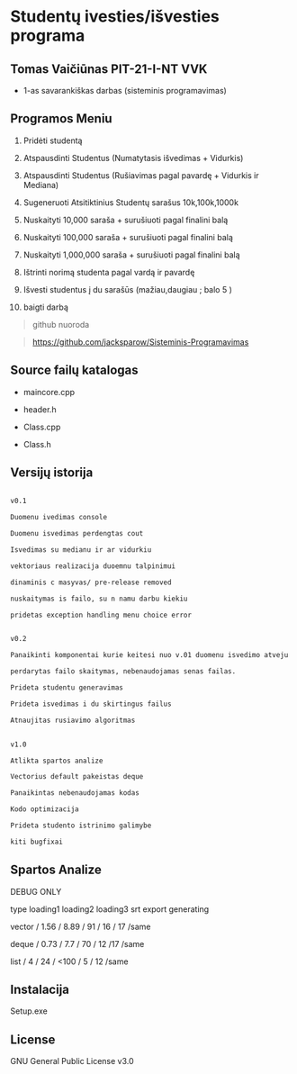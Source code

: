 # Studentų ivesties/išvesties programa

## Tomas Vaičiūnas PIT-21-I-NT VVK







- 1-as savarankiškas darbas (sisteminis programavimas)



## Programos Meniu



1. Pridėti studentą

2. Atspausdinti Studentus (Numatytasis išvedimas + Vidurkis)

3. Atspausdinti Studentus (Rušiavimas pagal pavardę + Vidurkis ir Mediana)

4. Sugeneruoti Atsitiktinius Studentų sarašus 10k,100k,1000k

5. Nuskaityti 10,000 saraša + surušiuoti pagal finalini balą

6. Nuskaityti 100,000 saraša + surušiuoti pagal finalini balą

7. Nuskaityti 1,000,000 saraša + surušiuoti pagal finalini balą

8. Ištrinti norimą studenta pagal vardą ir pavardę

9. Išvesti studentus į du sarašūs (mažiau,daugiau ; balo 5 )

10. baigti darbą





> github nuoroda

>  https://github.com/jacksparow/Sisteminis-Programavimas



## Source failų katalogas

- maincore.cpp

- header.h

- Class.cpp

- Class.h



## Versijų istorija

```sh

v0.1

Duomenu ivedimas console

Duomenu isvedimas perdengtas cout

Isvedimas su medianu ir ar vidurkiu

vektoriaus realizacija duoemnu talpinimui

dinaminis c masyvas/ pre-release removed

nuskaitymas is failo, su n namu darbu kiekiu

pridetas exception handling menu choice error

```

```sh

v0.2

Panaikinti komponentai kurie keitesi nuo v.01 duomenu isvedimo atveju

perdarytas failo skaitymas, nebenaudojamas senas failas.

Prideta studentu generavimas 

Prideta isvedimas i du skirtingus failus

Atnaujitas rusiavimo algoritmas

```

```sh

v1.0

Atlikta spartos analize

Vectorius default pakeistas deque

Panaikintas nebenaudojamas kodas

Kodo optimizacija

Prideta studento istrinimo galimybe

kiti bugfixai

```

## Spartos Analize
DEBUG ONLY

type    loading1    loading2    loading3    srt     export  generating

vector  /  1.56     /  8.89      /  91  /     16    /     17    /same

deque   /    0.73    /    7.7     /    70    /   12         /17    /same 

list    /   4   /    24     /   <100    /   5 /     12 /same                       



## Instalacija



Setup.exe 



## License

GNU General Public License v3.0

